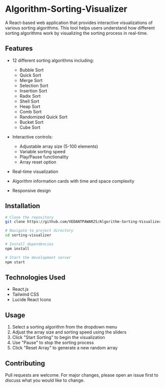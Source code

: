 # Algorithm-Sorting-Visualizer

A React-based web application that provides interactive visualizations of various sorting algorithms. This tool helps users understand how different sorting algorithms work by visualizing the sorting process in real-time.

## Features

- 12 different sorting algorithms including:
  - Bubble Sort
  - Quick Sort
  - Merge Sort
  - Selection Sort
  - Insertion Sort
  - Radix Sort
  - Shell Sort
  - Heap Sort
  - Comb Sort
  - Randomized Quick Sort
  - Bucket Sort
  - Cube Sort

- Interactive controls:
  - Adjustable array size (5-100 elements)
  - Variable sorting speed
  - Play/Pause functionality
  - Array reset option

- Real-time visualization
- Algorithm information cards with time and space complexity
- Responsive design

## Installation

```bash
# Clone the repository
git clone https://github.com/VEDANTPAWAR25/Algorithm-Sorting-Visualizer.git

# Navigate to project directory
cd sorting-visualizer

# Install dependencies
npm install

# Start the development server
npm start
```

## Technologies Used

- React.js
- Tailwind CSS
- Lucide React Icons

## Usage

1. Select a sorting algorithm from the dropdown menu
2. Adjust the array size and sorting speed using the sliders
3. Click "Start Sorting" to begin the visualization
4. Use "Pause" to stop the sorting process
5. Click "Reset Array" to generate a new random array

## Contributing

Pull requests are welcome. For major changes, please open an issue first to discuss what you would like to change.
